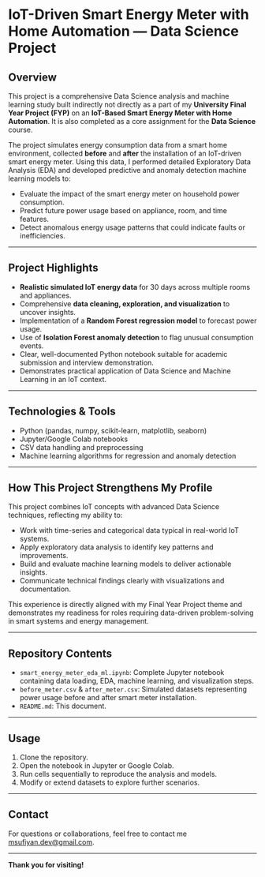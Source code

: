 
# IoT-Driven Smart Energy Meter with Home Automation — Data Science Project

## Overview

This project is a comprehensive Data Science analysis and machine learning study built indirectly not directly as a part of my **University Final Year Project (FYP)** on an **IoT-Based Smart Energy Meter with Home Automation**. It is also completed as a core assignment for the **Data Science** course.

The project simulates energy consumption data from a smart home environment, collected **before** and **after** the installation of an IoT-driven smart energy meter. Using this data, I performed detailed Exploratory Data Analysis (EDA) and developed predictive and anomaly detection machine learning models to:

* Evaluate the impact of the smart energy meter on household power consumption.
* Predict future power usage based on appliance, room, and time features.
* Detect anomalous energy usage patterns that could indicate faults or inefficiencies.

---

## Project Highlights

* **Realistic simulated IoT energy data** for 30 days across multiple rooms and appliances.
* Comprehensive **data cleaning, exploration, and visualization** to uncover insights.
* Implementation of a **Random Forest regression model** to forecast power usage.
* Use of **Isolation Forest anomaly detection** to flag unusual consumption events.
* Clear, well-documented Python notebook suitable for academic submission and interview demonstration.
* Demonstrates practical application of Data Science and Machine Learning in an IoT context.

---

## Technologies & Tools

* Python (pandas, numpy, scikit-learn, matplotlib, seaborn)
* Jupyter/Google Colab notebooks
* CSV data handling and preprocessing
* Machine learning algorithms for regression and anomaly detection

---

## How This Project Strengthens My Profile

This project combines IoT concepts with advanced Data Science techniques, reflecting my ability to:

* Work with time-series and categorical data typical in real-world IoT systems.
* Apply exploratory data analysis to identify key patterns and improvements.
* Build and evaluate machine learning models to deliver actionable insights.
* Communicate technical findings clearly with visualizations and documentation.

This experience is directly aligned with my Final Year Project theme and demonstrates my readiness for roles requiring data-driven problem-solving in smart systems and energy management.

---

## Repository Contents

* `smart_energy_meter_eda_ml.ipynb`: Complete Jupyter notebook containing data loading, EDA, machine learning, and visualization steps.
* `before_meter.csv` & `after_meter.csv`: Simulated datasets representing power usage before and after smart meter installation.
* `README.md`: This document.

---

## Usage

1. Clone the repository.
2. Open the notebook in Jupyter or Google Colab.
3. Run cells sequentially to reproduce the analysis and models.
4. Modify or extend datasets to explore further scenarios.

---

## Contact

For questions or collaborations, feel free to contact me msufiyan.dev@gmail.com.

---

**Thank you for visiting!**


